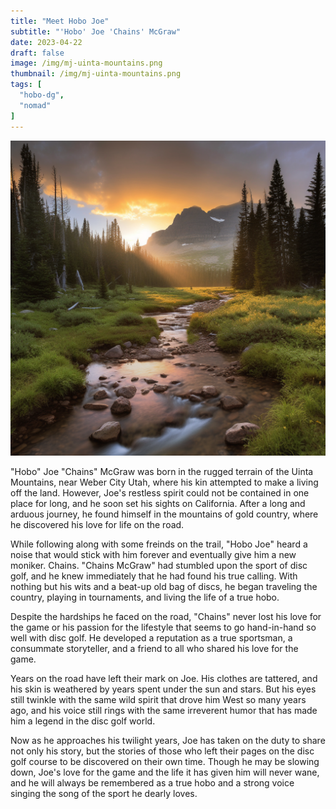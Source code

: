 ```yaml
---
title: "Meet Hobo Joe"
subtitle: "'Hobo' Joe 'Chains' McGraw"
date: 2023-04-22
draft: false
image: /img/mj-uinta-mountains.png
thumbnail: /img/mj-uinta-mountains.png
tags: [
  "hobo-dg",
  "nomad"
]
---
```

![Sunsets behind a snow-capped peak as a creek runs through the foregound in the Uinta Mountains](/img/mj-uinta-mountains.png)

"Hobo" Joe "Chains" McGraw was born in the rugged terrain of the Uinta Mountains, near Weber City Utah, where his kin attempted to make a living off the land. However, Joe's restless spirit could not be contained in one place for long, and he soon set his sights on California. After a long and arduous journey, he found himself in the mountains of gold country, where he discovered his love for life on the road.

While following along with some freinds on the trail, "Hobo Joe" heard a noise that would stick with him forever and eventually give him a new moniker. Chains. "Chains McGraw" had stumbled upon the sport of disc golf, and he knew immediately that he had found his true calling. With nothing but his wits and a beat-up old bag of discs, he began traveling the country, playing in tournaments, and living the life of a true hobo.

Despite the hardships he faced on the road, "Chains" never lost his love for the game or his passion for the lifestyle that seems to go hand-in-hand so well with disc golf. He developed a reputation as a true sportsman, a consummate storyteller, and a friend to all who shared his love for the game.

Years on the road have left their mark on Joe. His clothes are tattered, and his skin is weathered by years spent under the sun and stars. But his eyes still twinkle with the same wild spirit that drove him West so many years ago, and his voice still rings with the same irreverent humor that has made him a legend in the disc golf world.

Now as he approaches his twilight years, Joe has taken on the duty to share not only his story, but the stories of those who left their pages on the disc golf course to be discovered on their own time. Though he may be slowing down, Joe's love for the game and the life it has given him will never wane, and he will always be remembered as a true hobo and a strong voice singing the song of the sport he dearly loves.
